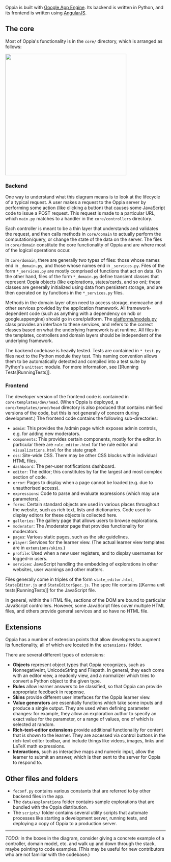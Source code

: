 Oppia is built with [Google App Engine](https://developers.google.com/appengine/docs/whatisgoogleappengine). Its backend is written in Python, and its frontend is written using [AngularJS](http://angularjs.org/).

## The core

Most of Oppia's functionality is in the `core/` directory, which is arranged as follows:

<img src='https://raw.githubusercontent.com/oppia/oppia/wiki/images/codebaseOverview.png' width='380'>

### Backend

One way to understand what this diagram means is to look at the lifecycle of a typical request. A user makes a request to the Oppia server by performing some action (like clicking a button) that causes some JavaScript code to issue a POST request. This request is made to a particular URL, which `main.py` matches to a handler in the `core/controllers` directory.

Each controller is meant to be a thin layer that understands and validates the request, and then calls methods in `core/domain` to actually perform the computation/query, or change the state of the data on the server. The files in `core/domain` constitute the core functionality of Oppia and are where most of the logical operations occur.

In `core/domain`, there are generally two types of files: those whose names end in `_domain.py`, and those whose names end in `_services.py`. Files of the form `*_services.py` are mostly comprised of functions that act on data. On the other hand, files of the form `*_domain.py` define transient classes that represent Oppia objects (like explorations, states/cards, and so on); these classes are generally initialized using data from persistent storage, and are then operated on by functions in the `*_services.py` files.

Methods in the domain layer often need to access storage, memcache and other services provided by the application framework. All framework-dependent code (such as anything with a dependency on ndb or google.appengine) should go in core/platform. The [platforms/models.py](https://github.com/oppia/oppia/tree/master/core/platform/models.py) class provides an interface to these services, and refers to the correct classes based on what the underlying framework is at runtime. All files in the templates, controllers and domain layers should be independent of the underlying framework.

The backend codebase is heavily tested. Tests are contained in `*_test.py` files next to the Python module they test. This naming convention allows them to be automatically detected and compiled into a test suite by Python's `unittest` module. For more information, see [[Running Tests|RunningTests]].

### Frontend

The developer version of the frontend code is contained in `core/templates/dev/head`. (When Oppia is deployed, a `core/templates/prod/head` directory is also produced that contains minified versions of the code, but this is not generally of concern during development.) The frontend code contains the following sub-directories:

  * `admin`: This provides the /admin page which exposes admin controls, e.g. for adding new moderators.
  * `components`: This provides certain components, mostly for the editor. In particular there are `rule_editor.html` for the rule editor and `visualizations.html` for the state graph.
  * `css`: Site-wide CSS. There may be other CSS blocks within individual HTML files.
  * `dashboard`: The per-user notifications dashboard.
  * `editor`: The editor; this constitutes by far the largest and most complex section of code.
  * `error`: Pages to display when a page cannot be loaded (e.g. due to unauthorised access).
  * `expressions`: Code to parse and evaluate expressions (which may use parameters).
  * `forms`: Certain standard objects are used in various places throughout the website, such as rich text, lists and dictionaries. Code used to display editors for these objects is collected here.
  * `galleries`: The gallery page that allows users to browse explorations.
  * `moderator`: The /moderator page that provides functionality for moderators.
  * `pages`: Various static pages, such as the site guidelines.
  * `player`: Services for the learner view. (The actual learner view templates are in `extensions/skins`.)
  * `profile`: Used when a new user registers, and to display usernames for logged-in users.
  * `services`: JavaScript handling the embedding of explorations in other websites, user warnings and other matters.

Files generally come in triples of the form `state_editor.html`, `StateEditor.js` and `StateEditorSpec.js`. The spec file contains [[Karma unit tests|RunningTests]] for the JavaScript file.

In general, within the HTML file, sections of the DOM are bound to particular JavaScript controllers. However, some JavaScript files cover multiple HTML files, and others provide general services and so have no HTML file.

## Extensions

Oppia has a number of extension points that allow developers to augment its functionality, all of which are located in the `extensions/` folder.

There are several different types of extensions:
  * **Objects** represent object types that Oppia recognizes, such as NonnegativeInt, UnicodeString and Filepath. In general, they each come with an editor view, a readonly view, and a normalizer which tries to convert a Python object to the given type.
  * **Rules** allow learner answers to be classified, so that Oppia can provide appropriate feedback in response.
  * **Skins** provide different user interfaces for the Oppia learner view.
  * **Value generators** are essentially functions which take some inputs and produce a single output. They are used when defining parameter changes: for example, they allow an exploration author to specify an exact value for the parameter, or a range of values, one of which is selected at random.
  * **Rich-text-editor extensions** provide additional functionality for content that is shown to the learner. They are accessed via control buttons in the rich-text editor toolbar, and include things like videos, images, links and LaTeX math expressions.
  * **Interactions**, such as interactive maps and numeric input, allow the learner to submit an answer, which is then sent to the server for Oppia to respond to.


## Other files and folders

  * `feconf.py` contains various constants that are referred to by other backend files in the app.
  * The `data/explorations` folder contains sample explorations that are bundled with the Oppia distribution.
  * The `scripts/` folder contains several utility scripts that automate processes like starting a development server, running tests, and deploying a copy of Oppia to a production server.


***

*TODO:* in the boxes in the diagram, consider giving a concrete example of a controller, domain model, etc. and walk up and down through the stack, maybe pointing to code examples. (This may be useful for new contributors who are not familiar with the codebase.)
